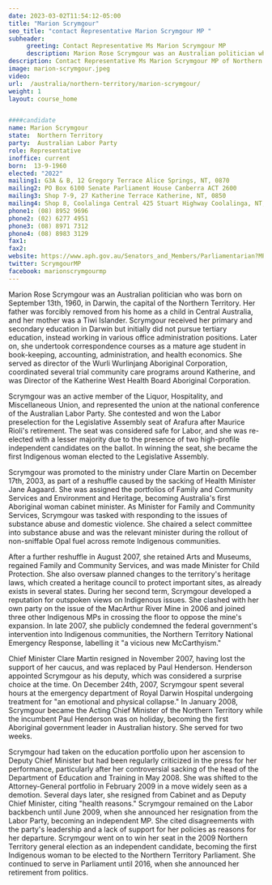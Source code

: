 ```yaml
---
date: 2023-03-02T11:54:12-05:00
title: "Marion Scrymgour"
seo_title: "contact Representative Marion Scrymgour MP "
subheader:
     greeting: Contact Representative Ms Marion Scrymgour MP
     description: Marion Rose Scrymgour was an Australian politician who was born on September 13th, 1960, in Darwin, the capital of the Northern Territory. 
description: Contact Representative Ms Marion Scrymgour MP of Northern Territory. Contact information for Ms Marion Scrymgour MP includes email address, phone number, and mailing address.
image: marion-scrymgour.jpeg
video:
url:  /australia/northern-territory/marion-scrymgour/
weight: 1
layout: course_home


####candidate
name: Marion Scrymgour 
state:	Northern Territory
party:	Australian Labor Party
role: Representative
inoffice: current
born:  13-9-1960
elected: "2022"
mailing1: G3A & B, 12 Gregory Terrace Alice Springs, NT, 0870
mailing2: PO Box 6100 Senate Parliament House Canberra ACT 2600
mailing3: Shop 7-9, 27 Katherine Terrace Katherine, NT, 0850
mailing4: Shop 8, Coolalinga Central 425 Stuart Highway Coolalinga, NT, 0835
phone1:	(08) 8952 9696
phone2: (02) 6277 4951
phone3: (08) 8971 7312
phone4: (08) 8983 3129
fax1:
fax2:
website: https://www.aph.gov.au/Senators_and_Members/Parliamentarian?MPID=F2S
twitter: ScrymgourMP
facebook: marionscrymgourmp
---
```


Marion Rose Scrymgour was an Australian politician who was born on September 13th, 1960, in Darwin, the capital of the Northern Territory. Her father was forcibly removed from his home as a child in Central Australia, and her mother was a Tiwi Islander. Scrymgour received her primary and secondary education in Darwin but initially did not pursue tertiary education, instead working in various office administration positions. Later on, she undertook correspondence courses as a mature age student in book-keeping, accounting, administration, and health economics. She served as director of the Wurli Wurlinjang Aboriginal Corporation, coordinated several trial community care programs around Katherine, and was Director of the Katherine West Health Board Aboriginal Corporation.

Scrymgour was an active member of the Liquor, Hospitality, and Miscellaneous Union, and represented the union at the national conference of the Australian Labor Party. She contested and won the Labor preselection for the Legislative Assembly seat of Arafura after Maurice Rioli's retirement. The seat was considered safe for Labor, and she was re-elected with a lesser majority due to the presence of two high-profile independent candidates on the ballot. In winning the seat, she became the first Indigenous woman elected to the Legislative Assembly.

Scrymgour was promoted to the ministry under Clare Martin on December 17th, 2003, as part of a reshuffle caused by the sacking of Health Minister Jane Aagaard. She was assigned the portfolios of Family and Community Services and Environment and Heritage, becoming Australia's first Aboriginal woman cabinet minister. As Minister for Family and Community Services, Scrymgour was tasked with responding to the issues of substance abuse and domestic violence. She chaired a select committee into substance abuse and was the relevant minister during the rollout of non-sniffable Opal fuel across remote Indigenous communities.

After a further reshuffle in August 2007, she retained Arts and Museums, regained Family and Community Services, and was made Minister for Child Protection. She also oversaw planned changes to the territory's heritage laws, which created a heritage council to protect important sites, as already exists in several states. During her second term, Scrymgour developed a reputation for outspoken views on Indigenous issues. She clashed with her own party on the issue of the MacArthur River Mine in 2006 and joined three other Indigenous MPs in crossing the floor to oppose the mine's expansion. In late 2007, she publicly condemned the federal government's intervention into Indigenous communities, the Northern Territory National Emergency Response, labelling it "a vicious new McCarthyism."

Chief Minister Clare Martin resigned in November 2007, having lost the support of her caucus, and was replaced by Paul Henderson. Henderson appointed Scrymgour as his deputy, which was considered a surprise choice at the time. On December 24th, 2007, Scrymgour spent several hours at the emergency department of Royal Darwin Hospital undergoing treatment for "an emotional and physical collapse." In January 2008, Scrymgour became the Acting Chief Minister of the Northern Territory while the incumbent Paul Henderson was on holiday, becoming the first Aboriginal government leader in Australian history. She served for two weeks.

Scrymgour had taken on the education portfolio upon her ascension to Deputy Chief Minister but had been regularly criticized in the press for her performance, particularly after her controversial sacking of the head of the Department of Education and Training in May 2008. She was shifted to the Attorney-General portfolio in February 2009 in a move widely seen as a demotion. Several days later, she resigned from Cabinet and as Deputy Chief Minister, citing "health reasons." Scrymgour remained on the Labor backbench until June 2009, when she announced her resignation from the Labor Party, becoming an independent MP. She cited disagreements with the party's leadership and a lack of support for her policies as reasons for her departure. Scrymgour went on to win her seat in the 2009 Northern Territory general election as an independent candidate, becoming the first Indigenous woman to be elected to the Northern Territory Parliament. She continued to serve in Parliament until 2016, when she announced her retirement from politics.